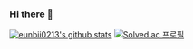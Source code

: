### Hi there 👋


[![eunbii0213's github stats](https://github-readme-stats.vercel.app/api?username=eunbii0213)](https://github.com/sgc109/github-readme-stats)
[![Solved.ac 프로필](http://mazassumnida.wtf/api/v2/generate_badge?boj=eunbii0213)](https://solved.ac/eunbii0213)
